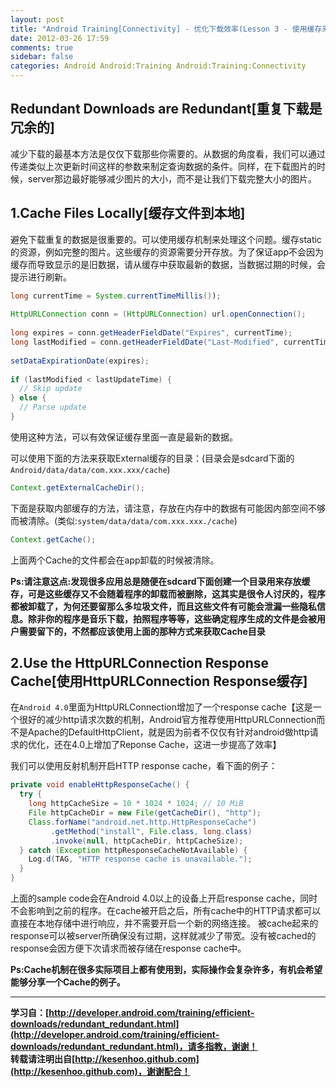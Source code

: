 ```yaml
---
layout: post
title: "Android Training[Connectivity] - 优化下载效率(Lesson 3 - 使用缓存来避免重复下载)"
date: 2012-03-26 17:59
comments: true
sidebar: false
categories: Android Android:Training Android:Training:Connectivity
---
```


## Redundant Downloads are Redundant[重复下载是冗余的]
减少下载的最基本方法是仅仅下载那些你需要的。从数据的角度看，我们可以通过传递类似上次更新时间这样的参数来制定查询数据的条件。同样，在下载图片的时候，server那边最好能够减少图片的大小，而不是让我们下载完整大小的图片。

## 1.Cache Files Locally[缓存文件到本地]
避免下载重复的数据是很重要的。可以使用缓存机制来处理这个问题。缓存static的资源，例如完整的图片。这些缓存的资源需要分开存放。为了保证app不会因为缓存而导致显示的是旧数据，请从缓存中获取最新的数据，当数据过期的时候，会提示进行刷新。

<!-- More -->

```java
long currentTime = System.currentTimeMillis());  
  
HttpURLConnection conn = (HttpURLConnection) url.openConnection();  
  
long expires = conn.getHeaderFieldDate("Expires", currentTime);  
long lastModified = conn.getHeaderFieldDate("Last-Modified", currentTime);  
  
setDataExpirationDate(expires);  
  
if (lastModified < lastUpdateTime) {  
  // Skip update  
} else {  
  // Parse update  
}
```  
使用这种方法，可以有效保证缓存里面一直是最新的数据。

可以使用下面的方法来获取External缓存的目录：(目录会是sdcard下面的`Android/data/data/com.xxx.xxx/cache`)
```java
Context.getExternalCacheDir();
```
下面是获取内部缓存的方法，请注意，存放在内存中的数据有可能因内部空间不够而被清除。(类似:`system/data/data/com.xxx.xxx./cache`)
```java
Context.getCache();
```
上面两个Cache的文件都会在app卸载的时候被清除。

**Ps:请注意这点:发现很多应用总是随便在sdcard下面创建一个目录用来存放缓存，可是这些缓存又不会随着程序的卸载而被删除，这其实是很令人讨厌的，程序都被卸载了，为何还要留那么多垃圾文件，而且这些文件有可能会泄漏一些隐私信息。除非你的程序是音乐下载，拍照程序等等，这些确定程序生成的文件是会被用户需要留下的，不然都应该使用上面的那种方式来获取Cache目录**

## 2.Use the HttpURLConnection Response Cache[使用HttpURLConnection Response缓存]
在`Android 4.0`里面为HttpURLConnection增加了一个response cache【这是一个很好的减少http请求次数的机制，Android官方推荐使用HttpURLConnection而不是Apache的DefaultHttpClient，就是因为前者不仅仅有针对android做http请求的优化，还在4.0上增加了Reponse Cache，这进一步提高了效率】

我们可以使用反射机制开启HTTP response cache，看下面的例子：
```java
private void enableHttpResponseCache() {  
  try {  
    long httpCacheSize = 10 * 1024 * 1024; // 10 MiB  
    File httpCacheDir = new File(getCacheDir(), "http");  
    Class.forName("android.net.http.HttpResponseCache")  
         .getMethod("install", File.class, long.class)  
         .invoke(null, httpCacheDir, httpCacheSize);  
  } catch (Exception httpResponseCacheNotAvailable) {  
    Log.d(TAG, "HTTP response cache is unavailable.");  
  }  
}
```  
上面的sample code会在Android 4.0以上的设备上开启response cache，同时不会影响到之前的程序。在cache被开启之后，所有cache中的HTTP请求都可以直接在本地存储中进行响应，并不需要开启一个新的网络连接。
被cache起来的response可以被server所确保没有过期，这样就减少了带宽。没有被cached的response会因方便下次请求而被存储在response cache中。

**Ps:Cache机制在很多实际项目上都有使用到，实际操作会复杂许多，有机会希望能够分享一个Cache的例子。**

***

**学习自：[http://developer.android.com/training/efficient-downloads/redundant_redundant.html](http://developer.android.com/training/efficient-downloads/redundant_redundant.html)，请多指教，谢谢！**  
**转载请注明出自[http://kesenhoo.github.com](http://kesenhoo.github.com)，谢谢配合！**
